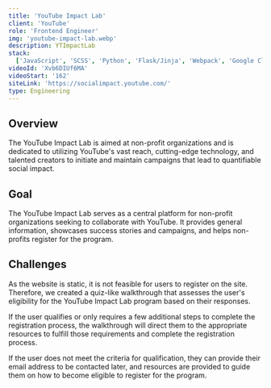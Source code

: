 ```yaml
---
title: 'YouTube Impact Lab'
client: 'YouTube'
role: 'Frontend Engineer'
img: 'youtube-impact-lab.webp'
description: YTImpactLab
stack:
  ['JavaScript', 'SCSS', 'Python', 'Flask/Jinja', 'Webpack', 'Google Cloud']
videoId: 'Xvb6DIUf6MA'
videoStart: '162'
siteLink: 'https://socialimpact.youtube.com/'
type: Engineering
---
```


## Overview

The YouTube Impact Lab is aimed at non-profit organizations and is dedicated to utilizing YouTube's vast reach, cutting-edge technology, and talented creators to initiate and maintain campaigns that lead to quantifiable social impact.

## Goal

The YouTube Impact Lab serves as a central platform for non-profit organizations seeking to collaborate with YouTube. It provides general information, showcases success stories and campaigns, and helps non-profits register for the program.

## Challenges

As the website is static, it is not feasible for users to register on the site. Therefore, we created a quiz-like walkthrough that assesses the user's eligibility for the YouTube Impact Lab program based on their responses.

If the user qualifies or only requires a few additional steps to complete the registration process, the walkthrough will direct them to the appropriate resources to fulfill those requirements and complete the registration process.

If the user does not meet the criteria for qualification, they can provide their email address to be contacted later, and resources are provided to guide them on how to become eligible to register for the program.
